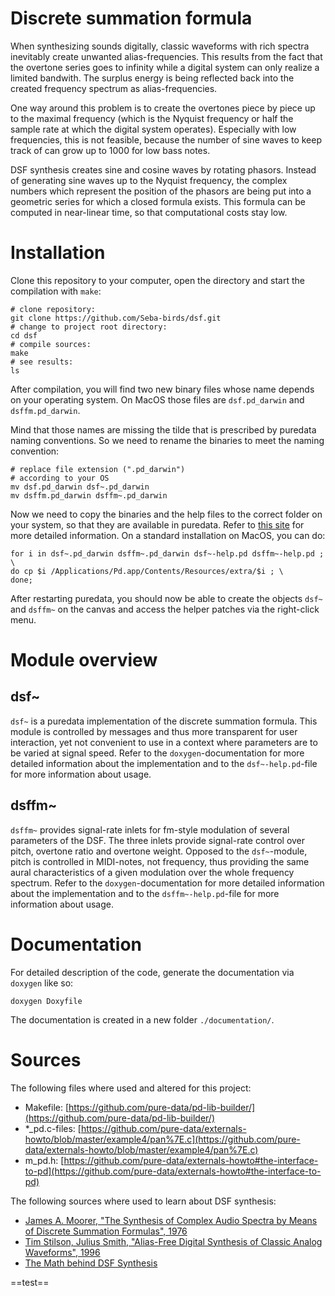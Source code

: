 
# Discrete summation formula

When synthesizing sounds digitally,
classic waveforms with rich spectra
inevitably create unwanted alias-frequencies.
This results from the fact that the overtone
series goes to infinity while a digital system
can only realize a limited bandwith. The
surplus energy is being reflected back into
the created frequency spectrum as alias-frequencies.

One way around this problem is to create the
overtones piece by piece up to the maximal frequency
(which is the Nyquist frequency or half the sample
rate at which the digital system operates).
Especially with low frequencies, this is not
feasible, because the number of sine waves to
keep track of can grow up to 1000 for low
bass notes.

DSF synthesis creates sine and cosine waves
by rotating phasors. Instead of generating
sine waves up to the Nyquist frequency,
the complex numbers which represent the 
position of the phasors are being put into
a geometric series for which a closed
formula exists. This formula can be computed
in near-linear time, so that computational
costs stay low.


# Installation


Clone this repository to your computer,
open the directory and start the compilation
with `make`:

```
# clone repository: 
git clone https://github.com/Seba-birds/dsf.git
# change to project root directory:
cd dsf
# compile sources:
make
# see results:
ls
```

After compilation, you will find two new binary
files whose name depends on your operating
system. On MacOS those files are
`dsf.pd_darwin` and `dsffm.pd_darwin`.

Mind that those names are missing the tilde
that is prescribed by puredata naming conventions.
So we need to rename the binaries to meet the
naming convention:

```
# replace file extension (".pd_darwin")
# according to your OS
mv dsf.pd_darwin dsf~.pd_darwin
mv dsffm.pd_darwin dsffm~.pd_darwin
```


Now we need to copy the binaries and the help
files to the correct folder on your system, so
that they are available in puredata.
Refer to [this site](https://puredata.info/docs/faq/how-do-i-install-externals-and-help-files/)
for more detailed information. On a standard
installation on MacOS, you can do:

```
for i in dsf~.pd_darwin dsffm~.pd_darwin dsf~-help.pd dsffm~-help.pd ; \
do cp $i /Applications/Pd.app/Contents/Resources/extra/$i ; \
done;
```

After restarting puredata, you should now be
able to create the objects `dsf~` and `dsffm~`
on the canvas and access the helper patches via
the right-click menu.


# Module overview

## dsf~

`dsf~` is a puredata implementation of the discrete summation formula.
This module is controlled by messages and thus more transparent for
user interaction, yet not convenient to use in a context where parameters
are to be varied at signal speed. Refer to the `doxygen`-documentation
for more detailed information about the implementation and to the
`dsf~-help.pd`-file for more information about usage.

## dsffm~

`dsffm~` provides signal-rate inlets for fm-style modulation of several
parameters of the DSF. The three inlets provide signal-rate control over
pitch, overtone ratio and overtone weight. Opposed to the `dsf~`-module,
pitch is controlled in MIDI-notes, not frequency, thus providing the same
aural characteristics of a given modulation over the whole frequency
spectrum. Refer to the `doxygen`-documentation
for more detailed information about the implementation and to the
`dsffm~-help.pd`-file for more information about usage.



# Documentation

For detailed description of the code, generate the
documentation via `doxygen` like so:

```
doxygen Doxyfile
```

The documentation is created in a new 
folder `./documentation/`.


# Sources

The following files where used and altered for this project:

* Makefile: [https://github.com/pure-data/pd-lib-builder/](https://github.com/pure-data/pd-lib-builder/)
* *_pd.c-files: [https://github.com/pure-data/externals-howto/blob/master/example4/pan%7E.c](https://github.com/pure-data/externals-howto/blob/master/example4/pan%7E.c)
* m_pd.h: [https://github.com/pure-data/externals-howto#the-interface-to-pd](https://github.com/pure-data/externals-howto#the-interface-to-pd)

The following sources where used to learn about DSF synthesis:

* [James A. Moorer, "The Synthesis of Complex Audio Spectra by Means of Discrete Summation Formulas", 1976](https://ccrma.stanford.edu/files/papers/stanm5.pdf)
* [Tim Stilson,  Julius Smith, "Alias-Free Digital Synthesis of Classic Analog Waveforms", 1996](https://ccrma.stanford.edu/~stilti/papers/blit.pdf)
* [The Math behind DSF Synthesis](https://www.verklagekasper.de/synths/dsfsynthesis/dsfsynthesis.html)


==test==
